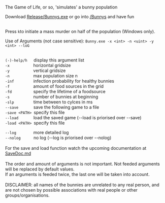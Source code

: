 The Game of Life, or so,
'simulates' a bunny population

Download [Release/Bunnys.exe](Release/Bunnys.exe)
or go into [/Bunnys](Bunnys) and have fun<br /><br />

Press ```k```to initiate a mass murder on half of the population (Windows only).

Use of Arguments (not case sensitive):
```Bunny.exe -x <int> -n <uint> -y <int> --loG```<br />
<br />

```(-)-help/h```&ensp;&emsp;display this argument list<br />
```-x```&ensp;&emsp;&emsp;&emsp;&emsp;&emsp;horizontal gridsize<br />
```-y```&ensp;&emsp;&emsp;&emsp;&emsp;&emsp;vertical gridsize<br />
```-n```&ensp;&emsp;&emsp;&emsp;&emsp;&emsp;max population size n<br />
```-inf```&ensp;&emsp;&emsp;&emsp;&emsp;infection probability for healthy bunnies<br />
```-f```&ensp;&emsp;&emsp;&emsp;&emsp;&emsp;amount of food sources in the grid<br />
```-fd```&emsp;&emsp;&emsp;&emsp;&emsp;specify the lifetime of a foodsource<br />
```-s```&ensp;&emsp;&emsp;&emsp;&emsp;&emsp;number of bunnies at beginning<br />
```-slp```&ensp;&emsp;&emsp;&emsp;&emsp;time between to cylces in ms<br />
```--save```&ensp;&emsp;&emsp;&emsp;save the following game to a file<br />
```-save <PATH>```&ensp;specify this file<br />
```--load```&ensp;&emsp;&emsp;&emsp;load the saved game (--load is priorised over --save)<br />
```-load <PATH>```&ensp;specify this file<br />


```--log```&ensp;&ensp;&emsp;&emsp;&emsp;more detailed log<br />
```--nolog```&ensp;&ensp;&emsp;&emsp;no log (--log is priorised over --nolog)<br />
<br />
For the save and load function watch the upcoming documentation at [SaveDoc.md](SaveDoc.md)<br /><br />
The order and amount of arguments is not important.
Not feeded arguments will be replaced by default values.<br />
If an arguments is feeded twice, the last one will be taken into account.<br />
<br />
DISCLAIMER: all names of the bunnies are unrelated to any real person, and are not chosen by possible associations with real people or other groups/organisations.
